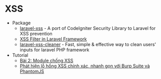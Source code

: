 # XSS
* Package
    - [laravel-xss](http://goo.gl/ayr08x) - A port of CodeIgniter Security Library to Laravel for XSS prevention
    - [XSS Filter in Laravel Framework](http://goo.gl/CGV3F2)
    - [laravel-xss-cleaner](http://goo.gl/rY8fal) - Fast, simple & effective way to clean users' inputs for laravel PHP framework
* Tutorial
    - [Bài 2: Module chống XSS](https://goo.gl/3l94WP)
    - [Phát hiện lỗ hổng XSS chính xác, nhanh gọn với Burp Suite và PhantomJS](https://goo.gl/kFeISU)

